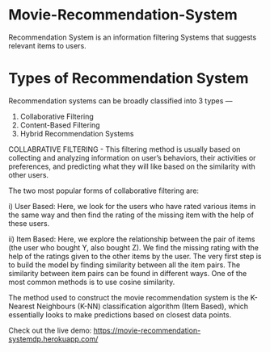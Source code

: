 # Movie-Recommendation-System

Recommendation System is an information filtering Systems that suggests relevant items to users.

# Types of Recommendation System
Recommendation systems can be broadly classified into 3 types —

1) Collaborative Filtering
2) Content-Based Filtering
3) Hybrid Recommendation Systems

COLLABRATIVE FILTERING - This filtering method is usually based on collecting and analyzing information on user’s behaviors, their activities or preferences, and predicting what they will like based on the similarity with other users.

The two most popular forms of collaborative filtering are:

i) User Based: Here, we look for the users who have rated various items in the same way and then find the rating of the missing item with the help of these users.

ii) Item Based: Here, we explore the relationship between the pair of items (the user who bought Y, also bought Z). We find the missing rating with the help of the ratings given to the other items by the user. The very first step is to build the model by finding similarity between all the item pairs. The similarity between item pairs can be found in different ways. One of the most common methods is to use cosine similarity.

The method used to construct the movie recommendation system is the K-Nearest Neighbours (K-NN) classification algorithm (Item Based), which essentially looks to make predictions based on closest data points.


Check out the live demo: https://movie-recommendation-systemdp.herokuapp.com/
